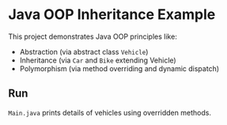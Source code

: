 # Java OOP Inheritance Example

This project demonstrates Java OOP principles like:
- Abstraction (via abstract class `Vehicle`)
- Inheritance (via `Car` and `Bike` extending Vehicle)
- Polymorphism (via method overriding and dynamic dispatch)

## Run

`Main.java` prints details of vehicles using overridden methods.
